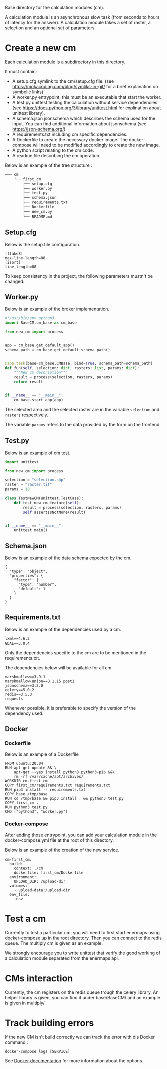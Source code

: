 Base directory for the calculation modules (cm).

A calculation module is an asynchronous slow task (from seconds to hours of latency for the answer). 
A calculation module takes a set of raster, a selection and an optional set of parameters

# Create a new cm

Each calculation module is a subdirectory in this directory.

It must contain:
* A setup.cfg symlink to the cm/setup.cfg file. (see
  https://mokacoding.com/blog/symliks-in-git/ for a brief explanation on symbolic links)
* A worker.py entrypoint, this must be an executable that start the worker.
* A test.py unittest testing the calculation without service dependencies (see 
  https://docs.python.org/3/library/unittest.html for explination about unittest library).
* A schema.json jsonschema which describes the schema used for the input. 
  You can find additional information about jsonschema
  (see https://json-schema.org/).
* A requirements.txt including cm specific dependencies.
* A Dockerfile to create the necessary docker image.
  The docker-compose will need to be modified accordingly to create the new image.
* A python script relating to the cm code.
* A readme file describing the cm operation.

Below is an example of the tree structure :

```bash
─── cm
    └── first_cm
        ├── setup.cfg
        ├── worker.py
        ├── test.py
        ├── schema.json
        ├── requirements.txt
        ├── Dockerfile
        ├── new_cm.py
        └── README.md
```


## Setup.cfg

Below is the setup file configuration.

```
[flake8]
max-line-length=88
[isort]
line_length=88
```

To keep consistency in the project, 
the following parameters mustn't be changed.

## Worker.py

Below is an example of the broker implementation.

````python
#!/usr/bin/env python3
import BaseCM.cm_base as cm_base

from new_cm import process


app = cm_base.get_default_app()
schema_path = cm_base.get_default_schema_path()


@app.task(base=cm_base.CMBase, bind=True, schema_path=schema_path)
def fun(self, selection: dict, rasters: list, params: dict):
    """New cm description"""
    result = process(selection, rasters, params)
    return result


if __name__ == "__main__":
    cm_base.start_app(app)
````

The selected area and the selected raster 
are in the variable ```selection``` and ```rasters``` respectively.

The variable ```params``` refers to the data provided by the form on the frontend.

## Test.py

Below is an example of cm test.

```python
import unittest

from new_cm import process

selection = "selection.shp"
raster = "raster.tif"
params = 10

class TestNewCM(unittest.TestCase):
    def test_new_cm_feature(self):
        result = process(selection, rasters, params)
        self.assertIsNotNone(result)


if __name__ == "__main__":
    unittest.main()
```

## Schema.json

Below is an example of the data schema expected by the cm.

```
{
  "type": "object",
  "properties": {
    "factor": {
      "type": "number",
      "default": 1
    }
  }
}
```

## Requirements.txt

Below is an example of the dependencies used by a cm.

```
lxml==4.6.2
GDAL==3.0.4
```

Only the dependencies specific to the cm are to be mentioned in the requirements.txt.

The dependencies below will be available for all cm.

````
marshmallow==3.9.1
marshmallow-union==0.1.15.post1
jsonschema==3.2.0
celery==5.0.2
redis==3.5.3
requests
````

Whenever possible, it is preferable to specify 
the version of the dependency used. 

## Docker

### Dockerfile

Below is an example of a Dockerfile

```
FROM ubuntu:20.04
RUN apt-get update && \
    apt-get --yes install python3 python3-pip &&\
    rm -rf /var/cache/apt/archives/
WORKDIR cm-first_cm
COPY first_cm/requirements.txt requirements.txt
RUN pip3 install -r requirements.txt
COPY base /tmp/base
RUN cd /tmp/base && pip3 install . && python3 test.py
COPY first_cm .
RUN python3 test.py
CMD ["python3", "worker.py"]
```

### Docker-compose

After adding those entrypoint, you can add your calculation module in the docker-compose.yml file at the root of this directory.


Below is an example of the creation of the new service.

```
cm-first_cm:
  build:
    context: ./cm
    dockerfile: first_cm/Dockerfile
  environment:
    UPLOAD_DIR: /upload-dir
  volumes:
    - upload-data:/upload-dir
  env_file:
    .env
```

# Test a cm

Currently to test a particular cm, you will need to first start enermaps using docker-compose up in the root directory.
Then you can connect to the redis queue. The multiply cm is given as an example.

We strongly encourage you to write unittest that verify the good working of a calculation module separated from the enermaps api.

# CMs interaction

Currently, the cm registers on the redis queue trough the celery library.
An helper library is given, you can find it under base/BaseCM/ and an example is given in
multiply/

# Track building errors

If the new CM isn't build correctly we can track the error with dis Docker command :

```
docker-compose logs [SERVICE]
```
See [Docker documentation](https://docs.docker.com/compose/reference/logs/) for more information
about the options.
